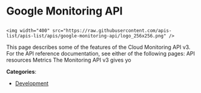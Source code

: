# Google Monitoring API<p align="center">
    <img width="400" src="https://raw.githubusercontent.com/apis-list/apis-list/apis/google-monitoring-api/logo_256x256.png" />
</p>

This page describes some of the features of the Cloud Monitoring API v3. For the API reference documentation, see either of the following pages: API resources Metrics The Monitoring API v3 gives yo

**Categories**:

- [Development](https://github/apis-list/apis-list#development)





